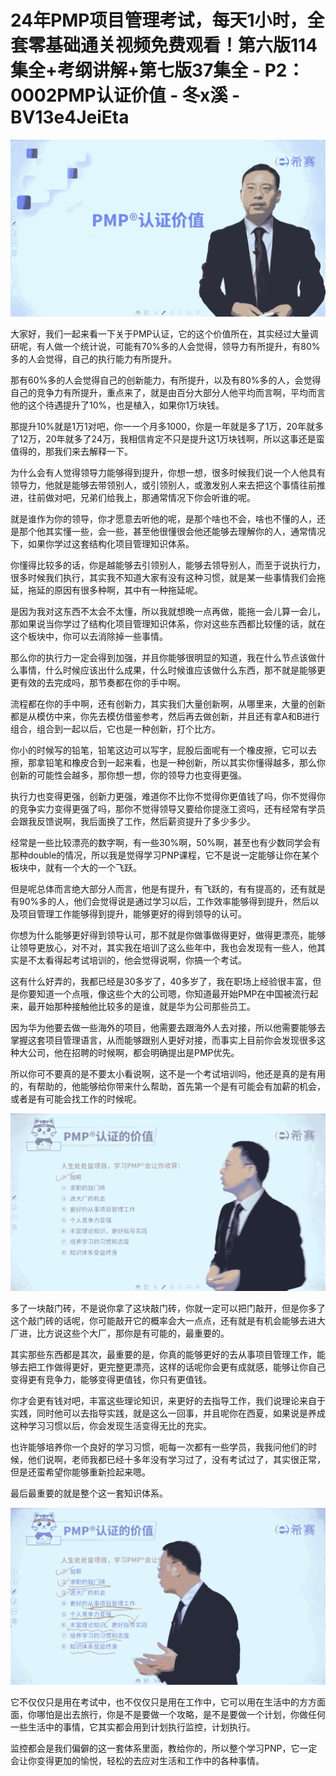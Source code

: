 # 24年PMP项目管理考试，每天1小时，全套零基础通关视频免费观看！第六版114集全+考纲讲解+第七版37集全 - P2：0002PMP认证价值 - 冬x溪 - BV13e4JeiEta

![](img/8cd0b8b80d47236d47c24c6d98cb4e75_0.png)

大家好，我们一起来看一下关于PMP认证，它的这个价值所在，其实经过大量调研呢，有人做一个统计说，可能有70%多的人会觉得，领导力有所提升，有80%多的人会觉得，自己的执行能力有所提升。

那有60%多的人会觉得自己的创新能力，有所提升，以及有80%多的人，会觉得自己的竞争力有所提升，重点来了，就是由百分大部分人他平均而言啊，平均而言他的这个待遇提升了10%，也是植入，如果你1万块钱。

那提升10%就是1万1对吧，你一一个月多1000，你是一年就是多了1万，20年就多了12万，20年就多了24万，我相信肯定不只是提升这1万块钱啊，所以这事还是蛮值得的，那我们来去解释一下。

为什么会有人觉得领导力能够得到提升，你想一想，很多时候我们说一个人他具有领导力，他就是能够去带领别人，或引领别人，或激发别人来去把这个事情往前推进，往前做对吧，兄弟们给我上，那通常情况下你会听谁的呢。

就是谁作为你的领导，你才愿意去听他的呢，是那个啥也不会，啥也不懂的人，还是那个他其实懂一些，会一些，甚至他很懂很会他还能够去理解你的人，通常情况下，如果你学过这套结构化项目管理知识体系。

你懂得比较多的话，你是越能够去引领别人，能够去领导别人，而至于说执行力，很多时候我们执行，其实我不知道大家有没有这种习惯，就是某一些事情我们会拖延，拖延的原因有很多种啊，其中有一种拖延呢。

是因为我对这东西不太会不太懂，所以我就想晚一点再做，能拖一会儿算一会儿，那如果说当你学过了结构化项目管理知识体系，你对这些东西都比较懂的话，就在这个板块中，你可以去消除掉一些事情。

那么你的执行力一定会得到加强，并且你能够很明显的知道，我在什么节点该做什么事情，什么时候应该出什么成果，什么时候谁应该做什么东西，那不就是能够更更有效的去完成吗，那节奏都在你的手中啊。

流程都在你的手中啊，还有创新力，其实我们大量创新啊，从哪里来，大量的创新都是从模仿中来，你先去模仿借鉴参考，然后再去做创新，并且还有拿A和B进行组合，组合到一起以后，它也是一种创新，打个比方。

你小的时候写的铅笔，铅笔这边可以写字，屁股后面呢有一个橡皮擦，它可以去擦，那拿铅笔和橡皮合到一起来看，也是一种创新，所以其实你懂得越多，那么你创新的可能性会越多，那你想一想，你的领导力也变得更强。

执行力也变得更强，创新力更强，难道你不比你不觉得你更值钱了吗，你不觉得你的竞争实力变得更强了吗，那你不觉得领导又要给你提涨工资吗，还有经常有学员会跟我反馈说啊，我后面换了工作，然后薪资提升了多少多少。

经常是一些比较漂亮的数字啊，有一些30%啊，50%啊，甚至也有少数同学会有那种double的情况，所以我是觉得学习PNP课程，它不是说一定能够让你在某个板块中，就有一个大的一个飞跃。

但是呢总体而言绝大部分人而言，他是有提升，有飞跃的，有有提高的，还有就是有90%多的人，他们会觉得说是通过学习以后，工作效率能够得到提升，然后以及项目管理工作能够得到提升，能够更好的得到领导的认可。

你想为什么能够更好得到领导认可，那不就是你做事做得更好，做得更漂亮，能够让领导更放心，对不对，其实我在培训了这么些年中，我也会发现有一些人，他其实是不太看得起考试培训的，他会觉得说啊，你搞一个考试。

这有什么好弄的，我都已经是30多岁了，40多岁了，我在职场上经验很丰富，但是你要知道一个点哦，像这些个大的公司嗯，你知道最开始PMP在中国被流行起来，最开始那种接触他比较多的是谁，就是华为公司那些员工。

因为华为他要去做一些海外的项目，他需要去跟海外人去对接，所以他需要能够去掌握这套项目管理语言，从而能够跟别人更好对接，而事实上目前你会发现很多这种大公司，他在招聘的时候啊，都会明确提出是PMP优先。

所以你可不要真的是不要太小看说啊，这不是一个考试培训吗，他还是真的是有用的，有帮助的，他能够给你带来什么帮助，首先第一个是有可能会有加薪的机会，或者是有可能会找工作的时候呢。



![](img/8cd0b8b80d47236d47c24c6d98cb4e75_2.png)

多了一块敲门砖，不是说你拿了这块敲门砖，你就一定可以把门敲开，但是你多了这个敲门砖的话呢，你可能敲开它的概率会大一点点，还有就是有机会能够去进大厂进，比方说这些个大厂，那你是有可能的，最重要的。

其实那些东西都是其次，最重要的是，你真的能够更好的去从事项目管理工作，能够去把工作做得更好，更完整更漂亮，这样的话呢你会更有成就感，能够让你自己变得更有竞争力，能够变得更值钱，你只有更值钱。

你才会更有钱对吧，丰富这些理论知识，来更好的去指导工作，我们说理论来自于实践，同时他可以去指导实践，就是这么一回事，并且呢你在西夏，如果说是养成这种学习习惯以后，你会发现生活变得无比的充实。

也许能够培养你一个良好的学习习惯，呃每一次都有一些学员，我我问他们的时候，他们说啊，老师我都已经十多年没有学习过了，没有考试过了，其实很正常，但是还蛮希望你能够重新捡起来嗯。

最后最重要的就是整个这一套知识体系。

![](img/8cd0b8b80d47236d47c24c6d98cb4e75_4.png)

它不仅仅只是用在考试中，也不仅仅只是用在工作中，它可以用在生活中的方方面面，你哪怕是出去旅行，你是不是要做一个攻略，是不是要做一个计划，你做任何一些生活中的事情，它其实都会用到计划执行监控，计划执行。

监控都会是我们偏僻的这一套体系里面，教给你的，所以整个学习PNP，它一定会让你变得更加的愉悦，轻松的去应对生活和工作中的各种事情。

